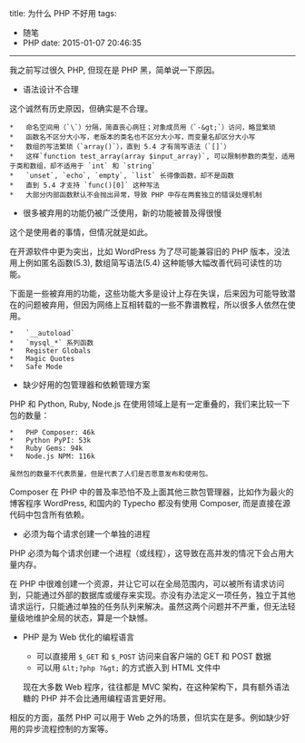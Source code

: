 title: 为什么 PHP 不好用
tags:
  - 随笔
  - PHP
date: 2015-01-07 20:46:35
---

我之前写过很久 PHP, 但现在是 PHP 黑，简单说一下原因。

*   语法设计不合理

这个诚然有历史原因，但确实是不合理。

    *   命名空间用（`\`）分隔，简直丧心病狂；对象成员用（`-&gt;`）访问，略显繁琐
    *   函数名不区分大小写，老版本的类名也不区分大小写，而变量名却区分大小写
    *   数组的写法繁琐（`array()`），直到 5.4 才有简写语法（`[]`）
    *   这样`function test_array(array $input_array)`, 可以限制参数的类型，适用于类和数组，却不适用于 `int` 和 `string`
    *   `unset`, `echo`, `empty`, `list` 长得像函数，却不是函数
    *   直到 5.4 才支持 `func()[0]` 这种写法
    *   大部分内部函数默认不会抛出异常，导致 PHP 中存在两套独立的错误处理机制
*   很多被弃用的功能仍被广泛使用，新的功能被普及得很慢

这个是使用者的事情，但情况就是如此。

在开源软件中更为突出，比如 WordPress 为了尽可能兼容旧的 PHP 版本，没法用上例如匿名函数(5.3), 数组简写语法(5.4) 这种能够大幅改善代码可读性的功能。

下面是一些被弃用的功能，这些功能大多是设计上存在失误，后来因为可能导致潜在的问题被弃用，但因为网络上互相转载的一些不靠谱教程，所以很多人依然在使用。

    *   `__autoload`
    *   `mysql_*` 系列函数
    *   Register Globals
    *   Magic Quotes
    *   Safe Mode
*   缺少好用的包管理器和依赖管理方案

PHP 和 Python, Ruby, Node.js 在使用领域上是有一定重叠的，我们来比较一下包的数量：

    *   PHP Composer: 46k
    *   Python PyPI: 53k
    *   Ruby Gems: 94k
    *   Node.js NPM: 116k

    虽然包的数量不代表质量，但是代表了人们是否愿意发布和使用包。

Composer 在 PHP 中的普及率恐怕不及上面其他三款包管理器，比如作为最火的博客程序 WordPress, 和国内的 Typecho 都没有使用 Composer, 而是直接在源代码中包含所有依赖。

*   必须为每个请求创建一个单独的进程

PHP 必须为每个请求创建一个进程（或线程），这导致在高并发的情况下会占用大量内存。

在 PHP 中很难创建一个资源，并让它可以在全局范围内，可以被所有请求访问到，只能通过外部的数据库或缓存来实现。亦没有办法定义一项任务，独立于其他请求运行，只能通过单独的任务队列来解决。虽然这两个问题并不严重，但无法轻量级地维护全局的状态，算是一个缺憾。

*   PHP 是为 Web 优化的编程语言

    *   可以直接用 `$_GET` 和 `$_POST` 访问来自客户端的 GET 和 POST 数据
    *   可以用 `&lt;?php ?&gt;` 的方式嵌入到 HTML 文件中

    现在大多数 Web 程序，往往都是 MVC 架构，在这种架构下，具有额外语法糖的 PHP 并不会比通用编程语言更好用。

相反的方面，虽然 PHP 可以用于 Web 之外的场景，但坑实在是多。例如缺少好用的异步流程控制的方案等。